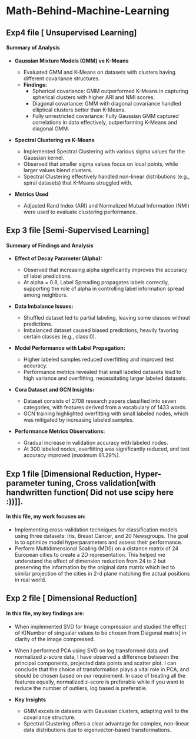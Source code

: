 # Math-Behind-Machine-Learning

## Exp4 file [ Unsupervised Learning]
#### Summary of Analysis

- **Gaussian Mixture Models (GMM) vs K-Means**
  - Evaluated GMM and K-Means on datasets with clusters having different covariance structures.
  - **Findings:**
    - Spherical covariance: GMM outperformed K-Means in capturing spherical clusters with higher ARI and NMI scores.
    - Diagonal covariance: GMM with diagonal covariance handled elliptical clusters better than K-Means.
    - Fully unrestricted covariance: Fully Gaussian GMM captured correlations in data effectively, outperforming K-Means and diagonal GMM.

- **Spectral Clustering vs K-Means**
  - Implemented Spectral Clustering with various sigma values for the Gaussian kernel.
  - Observed that smaller sigma values focus on local points, while larger values blend clusters.
  - Spectral Clustering effectively handled non-linear distributions (e.g., spiral datasets) that K-Means struggled with.

- **Metrics Used**
  - Adjusted Rand Index (ARI) and Normalized Mutual Information (NMI) were used to evaluate clustering performance.

## Exp 3 file [Semi-Supervised Learning]
#### Summary of Findings and Analysis 

- **Effect of Decay Parameter (Alpha):**
  - Observed that increasing alpha significantly improves the accuracy of label predictions.
  - At alpha = 0.8, Label Spreading propagates labels correctly, supporting the role of alpha in controlling label information spread among neighbors.

- **Data Imbalance Issues:**
  - Shuffled dataset led to partial labeling, leaving some classes without predictions.
  - Imbalanced dataset caused biased predictions, heavily favoring certain classes (e.g., class 0).

- **Model Performance with Label Propagation:**
  - Higher labeled samples reduced overfitting and improved test accuracy.
  - Performance metrics revealed that small labeled datasets lead to high variance and overfitting, necessitating larger labeled datasets.

- **Cora Dataset and GCN Insights:**
  - Dataset consists of 2708 research papers classified into seven categories, with features derived from a vocabulary of 1433 words.
  - GCN training highlighted overfitting with small labeled nodes, which was mitigated by increasing labeled samples.

- **Performance Metrics Observations:**
  - Gradual increase in validation accuracy with labeled nodes.
  - At 300 labeled nodes, overfitting was significantly reduced, and test accuracy improved (maximum 81.29%).

## Exp 1 file [Dimensional Reduction, Hyper-parameter tuning, Cross validation[with handwritten function( Did not use scipy here :))]]. 
#### In this file, my work focuses on:
- Implementing cross-validation techniques for classification models using three datasets: Iris, Breast Cancer, and 20 Newsgroups. The goal is to optimize model hyperparameters and assess their performance.
- Perform Multidimensional Scaling (MDS) on a distance matrix of 24 European cities to create a 2D representation. This helped me understand the effect of dimension reduction from 24 to 2 but preserving
  the information by the original data matrix which led to similar projection of the cities in 2-d plane matching the actual positions in real world.

## Exp 2 file [ Dimensional Reduction]
#### In this file, my key findings are: 
- When implemented SVD for Image compression and studied the effect of K[Number of singualar values to be chosen from Diagonal matrix] in clarity of the image compressed.
- When I performed PCA using SVD on log transformed data and normalized z-score data, I have observed a difference between the principal components, projected data points and scatter plot. I can conclude that the 
  choice of transformation plays a vital role in PCA, and should be chosen based on our requirement. In case of treating all the features equally, normalized z-score is preferable while if you want to reduce the 
  number of outliers, log based is preferable.





- **Key Insights**
  - GMM excels in datasets with Gaussian clusters, adapting well to the covariance structure.
  - Spectral Clustering offers a clear advantage for complex, non-linear data distributions due to eigenvector-based transformations.

